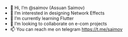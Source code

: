 - 👋 Hi, I’m @saimov (Assuan Saimov)
- 👀 I’m interested in designing Network Effects
- 🌱 I’m currently learning Flutter
- 💞️ I’m looking to collaborate on e-com projects
- 📫 You can reach me on telegram https://t.me/saimov

<!---
saimov/saimov is a ✨ special ✨ repository because its `README.md` (this file) appears on your GitHub profile.
You can click the Preview link to take a look at your changes.
--->
